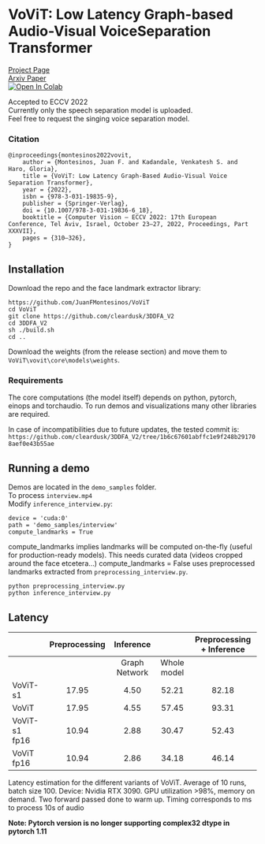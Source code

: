 # VoViT: Low Latency Graph-based Audio-Visual VoiceSeparation Transformer
[Project Page](https://ipcv.github.io/VoViT/)  
[Arxiv Paper](https://arxiv.org/abs/2203.04099)  
[![Open In Colab](https://colab.research.google.com/assets/colab-badge.svg)](https://colab.research.google.com/drive/1KxRTKA4JscbWVeshg2WmvUjSnFNw-Ow1?usp=sharing)

Accepted to ECCV 2022  
Currently only the speech separation model is uploaded.  
Feel free to request the singing voice separation model.  

### Citation

```
@inproceedings{montesinos2022vovit,
    author = {Montesinos, Juan F. and Kadandale, Venkatesh S. and Haro, Gloria},
    title = {VoViT: Low Latency Graph-Based Audio-Visual Voice Separation Transformer},
    year = {2022},
    isbn = {978-3-031-19835-9},
    publisher = {Springer-Verlag},
    doi = {10.1007/978-3-031-19836-6_18},
    booktitle = {Computer Vision – ECCV 2022: 17th European Conference, Tel Aviv, Israel, October 23–27, 2022, Proceedings, Part XXXVII},
    pages = {310–326},
}
```

## Installation

Download the repo and the face landmark extractor library:

```
https://github.com/JuanFMontesinos/VoViT
cd VoViT
git clone https://github.com/cleardusk/3DDFA_V2
cd 3DDFA_V2
sh ./build.sh
cd ..
```
Download the weights (from the release section) and move them to `VoViT\vovit\core\models\weights`.  
### Requirements  
The core computations (the model itself) depends on python, pytorch, einops and torchaudio. To run demos and visualizations many other libraries are required.

In case of incompatibilities due to future updates, the tested commit is:  
`https://github.com/cleardusk/3DDFA_V2/tree/1b6c67601abffc1e9f248b291708aef0e43b55ae`

## Running a demo

Demos are located in the `demo_samples` folder.  
To process `interview.mp4`  
Modify `inference_interview.py`:  
```
device = 'cuda:0'
path = 'demo_samples/interview'
compute_landmarks = True
```
compute_landmarks implies landmarks will be computed on-the-fly (useful for production-ready models). This needs
curated data (videos cropped around the face etcetera...)
compute_landmarks = False uses preprocessed landmarks extracted from `preprocessing_interview.py`.  

```
python preprocessing_interview.py
python inference_interview.py
```


## Latency

|               | Preprocessing |   Inference   |             | Preprocessing + Inference |
|---------------|:-------------:|:-------------:|:-----------:|:-------------------------:|
|               |               | Graph Network | Whole model |                           |
| VoViT-s1      |     17.95     |      4.50     |    52.21    |           82.18           |
| VoViT         |     17.95     |      4.55     |    57.45    |           93.31           |
| VoViT-s1 fp16 |     10.94     |      2.88     |    30.47    |           52.43           |
| VoViT fp16    |     10.94     |      2.86     |    34.18    |           46.14           |  

Latency estimation for the different variants of VoViT. Average of 10 runs, batch size 100. Device: Nvidia RTX 3090. GPU
utilization >98%, memory on demand. Two forward passed done to warm up. Timing corresponds to ms to process 10s of audio

**Note: Pytorch version is no longer supporting complex32 dtype in pytorch 1.11**  

